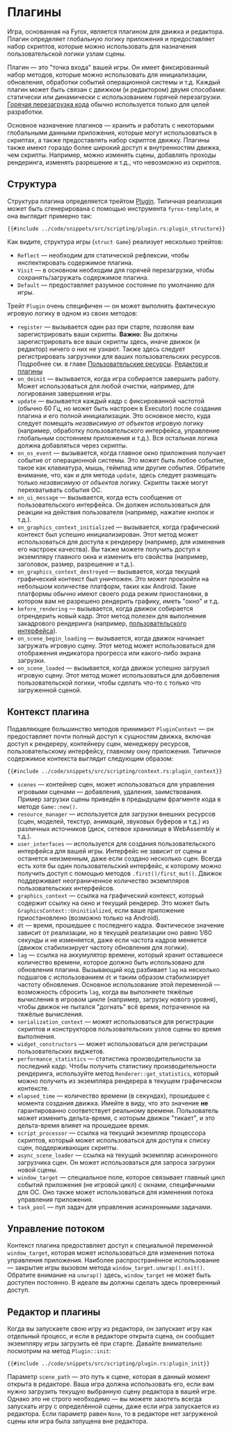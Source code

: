# Плагины

Игра, основанная на Fyrox, является плагином для движка и редактора. Плагин определяет глобальную логику приложения и предоставляет набор скриптов, которые можно использовать для назначения пользовательской логики узлам сцены.

Плагин — это "точка входа" вашей игры. Он имеет фиксированный набор методов, которые можно использовать для инициализации, обновления, обработки событий операционной системы и т.д. Каждый плагин может быть связан с движком (и редактором) двумя способами: статически или динамически с использованием горячей перезагрузки. [Горячая перезагрузка кода](../beginning/hot_reloading.md) обычно используется только для целей разработки.

Основное назначение плагинов — хранить и работать с некоторыми глобальными данными приложения, которые могут использоваться в скриптах, а также предоставлять набор скриптов движку. Плагины также имеют гораздо более широкий доступ к внутренностям движка, чем скрипты. Например, можно изменять сцены, добавлять проходы рендеринга, изменять разрешение и т.д., что невозможно из скриптов.

## Структура

Структура плагина определяется трейтом [Plugin](https://docs.rs/fyrox/latest/fyrox/plugin/trait.Plugin.html). Типичная реализация может быть сгенерирована с помощью инструмента `fyrox-template`, и она выглядит примерно так:

```rust,no_run
{{#include ../code/snippets/src/scripting/plugin.rs:plugin_structure}}
```

Как видите, структура игры (`struct Game`) реализует несколько трейтов:

- `Reflect` — необходим для статической рефлексии, чтобы инспектировать содержимое плагина.
- `Visit` — в основном необходим для горячей перезагрузки, чтобы сохранять/загружать содержимое плагина.
- `Default` — предоставляет разумное состояние по умолчанию для игры.

Трейт `Plugin` очень специфичен — он может выполнять фактическую игровую логику в одном из своих методов:

- `register` — вызывается один раз при старте, позволяя вам зарегистрировать ваши скрипты. **Важно:** Вы должны зарегистрировать все ваши скрипты здесь, иначе движок (и редактор) ничего о них не узнают. Также здесь следует регистрировать загрузчики для ваших пользовательских ресурсов. Подробнее см. в главе [Пользовательские ресурсы](../resources/custom.md).
[Редактор и плагины](#редактор-и-плагины)
- `on_deinit` — вызывается, когда игра собирается завершить работу. Может использоваться для любой очистки, например, для логирования завершения игры.
- `update` — вызывается каждый кадр с фиксированной частотой (обычно 60 Гц, но может быть настроен в Executor) после создания плагина и его полной инициализации. Это основное место, куда следует помещать _независимую от объектов_ игровую логику (например, обработку пользовательского интерфейса, управление глобальным состоянием приложения и т.д.). Вся остальная логика должна добавляться через скрипты.
- `on_os_event` — вызывается, когда главное окно приложения получает событие от операционной системы. Это может быть любое событие, такое как клавиатура, мышь, геймпад или другие события. Обратите внимание, что, как и для метода `update`, здесь следует размещать только _независимую от объектов_ логику. Скрипты также могут перехватывать события ОС.
- `on_ui_message` — вызывается, когда есть сообщение от пользовательского интерфейса. Он должен использоваться для реакции на действия пользователя (например, нажатие кнопок и т.д.).
- `on_graphics_context_initialized` — вызывается, когда графический контекст был успешно инициализирован. Этот метод может использоваться для доступа к рендереру (например, для изменения его настроек качества). Вы также можете получить доступ к экземпляру главного окна и изменить его свойства (например, заголовок, размер, разрешение и т.д.).
- `on_graphics_context_destroyed` — вызывается, когда текущий графический контекст был уничтожен. Это может произойти на небольшом количестве платформ, таких как Android. Такие платформы обычно имеют своего рода режим приостановки, в котором вам не разрешено рендерить графику, иметь "окно" и т.д.
- `before_rendering` — вызывается, когда движок собирается отрендерить новый кадр. Этот метод полезен для выполнения закадрового рендеринга (например, [пользовательского интерфейса](../ui/rendering.md#offscreen-rendering)).
- `on_scene_begin_loading` — вызывается, когда движок начинает загружать игровую сцену. Этот метод может использоваться для отображения индикатора прогресса или какого-либо экрана загрузки.
- `on_scene_loaded` — вызывается, когда движок успешно загрузил игровую сцену. Этот метод может использоваться для добавления пользовательской логики, чтобы сделать что-то с только что загруженной сценой.

## Контекст плагина

Подавляющее большинство методов принимают `PluginContext` — он предоставляет почти полный доступ к сущностям движка, включая доступ к рендереру, контейнеру сцен, менеджеру ресурсов, пользовательскому интерфейсу, главному окну приложения. Типичное содержимое контекста выглядит следующим образом:

```rust,no_run
{{#include ../code/snippets/src/scripting/context.rs:plugin_context}}
```

- `scenes` — контейнер сцен, может использоваться для управления игровыми сценами — добавления, удаления, заимствования. Пример загрузки сцены приведён в предыдущем фрагменте кода в методе `Game::new()`.
- `resource_manager` — используется для загрузки внешних ресурсов (сцен, моделей, текстур, анимаций, звуковых буферов и т.д.) из различных источников (диск, сетевое хранилище в WebAssembly и т.д.).
- `user_interfaces` — используется для создания пользовательского интерфейса для вашей игры. Интерфейс не зависит от сцены и останется неизменным, даже если создано несколько сцен. Всегда есть хотя бы один пользовательский интерфейс, к которому можно получить доступ с помощью методов `.first()/first_mut()`. Движок поддерживает неограниченное количество экземпляров пользовательских интерфейсов.
- `graphics_context` — ссылка на графический контекст, который содержит ссылку на окно и текущий рендерер. Это может быть `GraphicsContext::Uninitialized`, если ваше приложение приостановлено (возможно только на Android).
- `dt` — время, прошедшее с последнего кадра. Фактическое значение зависит от реализации, но в текущей реализации оно равно 1/60 секунды и не изменяется, даже если частота кадров меняется (движок стабилизирует частоту обновления для логики).
- `lag` — ссылка на аккумулятор времени, который хранит оставшееся количество времени, которое должно быть использовано для обновления плагина. Вызывающий код разбивает `lag` на несколько подшагов с использованием `dt` и таким образом стабилизирует частоту обновления. Основное использование этой переменной — возможность сбросить `lag`, когда вы выполняете тяжёлые вычисления в игровом цикле (например, загрузку нового уровня), чтобы движок не пытался "догнать" всё время, потраченное на тяжёлые вычисления.
- `serialization_context` — может использоваться для регистрации скриптов и конструкторов пользовательских узлов сцены во время выполнения.
- `widget_constructors` — может использоваться для регистрации пользовательских виджетов.
- `performance_statistics` — статистика производительности за последний кадр. Чтобы получить статистику производительности рендеринга, используйте метод `Renderer::get_statistics`, который можно получить из экземпляра рендерера в текущем графическом контексте.
- `elapsed_time` — количество времени (в секундах), прошедшее с момента создания движка. Имейте в виду, что это значение **не** гарантированно соответствует реальному времени. Пользователь может изменить дельта-время, с которым движок "тикает", и это дельта-время влияет на прошедшее время.
- `script_processor` — ссылка на текущий экземпляр процессора скриптов, который может использоваться для доступа к списку сцен, поддерживающих скрипты.
- `async_scene_loader` — ссылка на текущий экземпляр асинхронного загрузчика сцен. Он может использоваться для запроса загрузки новой сцены.
- `window_target` — специальное поле, которое связывает главный цикл событий приложения (не игровой цикл) с окнами, специфичными для ОС. Оно также может использоваться для изменения потока управления приложения.
- `task_pool` — пул задач для управления асинхронными задачами.

## Управление потоком

Контекст плагина предоставляет доступ к специальной переменной `window_target`, которая может использоваться для изменения потока управления приложения. Наиболее распространённое использование — закрытие игры вызовом метода `window_target.unwrap().exit()`. Обратите внимание на `unwrap()` здесь, `window_target` не может быть доступен постоянно. В идеале вы должны сделать здесь проверенный доступ.

## Редактор и плагины

Когда вы запускаете свою игру из редактора, он запускает игру как отдельный процесс, и если в редакторе открыта сцена, он сообщает экземпляру игры загрузить её при старте. Давайте внимательно посмотрим на метод `Plugin::init`:

```rust,no_run
{{#include ../code/snippets/src/scripting/plugin.rs:plugin_init}}
```

Параметр `scene_path` — это путь к сцене, которая в данный момент открыта в редакторе. Ваша игра должна использовать его, если вам нужно загрузить текущую выбранную сцену редактора в вашей игре. Однако это не строго необходимо — вы можете захотеть всегда запускать игру с определённой сцены, даже если игра запускается из редактора. Если параметр равен `None`, то в редакторе нет загруженой сцены или игра была запущена вне редактора.
